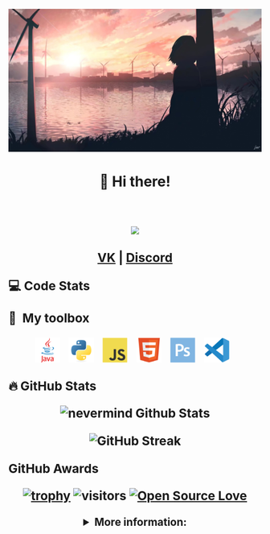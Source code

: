 <p align="center">
  <a href="https://vk.com/devildesigner"><img src="./img/../.github/img/github.png" alt="nevermind banner"></a>
</p>
 
<h1 align="center">
  <strong>👋 Hi there!
</h1>

<h2 align="left">

<h2>

<!--HEADDERS-->
<body>
    <center>
<h3 align="center">
<br>
    <div align="center">
    <img src="https://lanyard-profile-readme.vercel.app/api/641398600727003197?theme=light&bg=809ecf&animated=false&hideDiscrim=true&borderRadius=30px&idleMessage=Probably%20doing%20something%20else...)](https://discord.com/users/94490510688792576)" />
    </a>
      
<p align="center">
  <strong><a href="https://vk.com/devildesigner">VK</a></strong> |
  <strong><a href="https://discord.gg/m4rCgqV5A2">Discord</a></strong>
</p>

</body>
<!---->

<p align="left"> 
    <strong>💻&nbsp;Code Stats
</p>
<!--START_SECTION:waka-->
<!--END_SECTION:waka-->

<p align="left"> 
    <strong>🧰 &nbsp;My toolbox

<img src="https://raw.githubusercontent.com/devicons/devicon/master/icons/java/java-original-wordmark.svg" alt="Java" width="50" height="50"/> &nbsp;
<img src="https://raw.githubusercontent.com/devicons/devicon/master/icons/python/python-original.svg" alt="Python" width="50" height="50"/> &nbsp;
<img src="https://raw.githubusercontent.com/devicons/devicon/master/icons/javascript/javascript-original.svg" alt="JavaScript" width="50" height="50"/> &nbsp;
<img src="https://raw.githubusercontent.com/devicons/devicon/master/icons/html5/html5-original.svg" alt="HTML5" width="50" height="50"/> &nbsp;
<img src="https://raw.githubusercontent.com/devicons/devicon/master/icons/photoshop/photoshop-plain.svg" alt="Photoshop" width="50" height="50"/> &nbsp;
<img src="https://raw.githubusercontent.com/devicons/devicon/master/icons/vscode/vscode-original.svg" alt="VSCode" width="50" height="50"/> &nbsp;
</p>


<p align="left"> 
    <strong>🔥&nbsp;GitHub Stats
</p>

![nevermind Github Stats](https://github-readme-stats.vercel.app/api?username=neverminddev&hide=contribs,prs&show_icons=true&bg_color=0d1116&title_color=ce09ec&text_color=a4aacb&icon_color=007ec6)

![GitHub Streak](https://github-readme-streak-stats.herokuapp.com/?user=neverminddev&theme=dark&count_private=true&bg_color=0d1116&title_color=ce09ec&text_color=a4aacb&icon_color=007ec6)

<p align="left"> 
    <strong>GitHub Awards
</p>

[![trophy](https://github-profile-trophy.vercel.app/?username=neverminddev&theme=nord&column=7)](https://github.com/ryo-ma/github-profile-trophy)
![visitors](https://visitor-badge.laobi.icu/badge?page_id=neverminddev)
[![Open Source Love](https://badges.frapsoft.com/os/v1/open-source.svg?v=102)](https://github.com/ellerbrock/open-source-badge/)

</h3>
<!---->

<details>
<summary>
    More information:
</summary>
<br>
text block
</br>